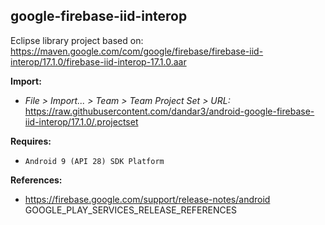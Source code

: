 ## google-firebase-iid-interop

Eclipse library project based on:<br/>
https://maven.google.com/com/google/firebase/firebase-iid-interop/17.1.0/firebase-iid-interop-17.1.0.aar

**Import:**
- _File > Import... > Team > Team Project Set > URL:_<br/>
  https://raw.githubusercontent.com/dandar3/android-google-firebase-iid-interop/17.1.0/.projectset

**Requires:**
- `Android 9 (API 28) SDK Platform`

**References:**
- https://firebase.google.com/support/release-notes/android
GOOGLE_PLAY_SERVICES_RELEASE_REFERENCES